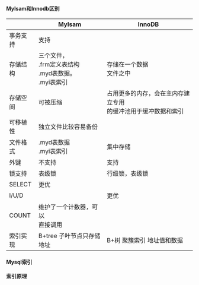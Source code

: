 
#### MyIsam和Innodb区别

|          | MyIsam                                                           | InnoDB                                                             |
| -------- | ---------------------------------------------------------------- | ------------------------------------------------------------------ |
| 事务支持 | 支持                                                             |                                                                    |
| 存储结构 | 三个文件，<br />.frm定义表结构<br />.myd表数据。<br />.myi表索引 | 存储在一个数据<br />文件之中                                       |
| 存储空间 | 可被压缩                                                         | 占用更多的内存，会在主内存建立专用<br />的缓冲池用于缓冲数据和索引 |
| 可移植性 | 独立文件比较容易备份                                             |                                                                    |
| 文件格式 | .myd表数据<br />.myi表索引                                       | 集中存储                                                           |
| 外键     | 不支持                                                           | 支持                                                               |
| 锁支持   | 表级锁                                                           | 行级锁，表级锁                                                     |
| SELECT   | 更优                                                             |                                                                    |
| I/U/D    |                                                                  | 更优                                                               |
| COUNT    | 维护了一个计数器，可以<br />直接调用                             |                                                                    |
| 索引实现 | B+tree 子叶节点只存储地址                                        | B+树 聚簇索引 地址值和数据                                         |

#### Mysql索引 

 **索引原理**
